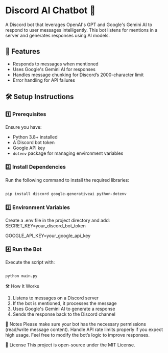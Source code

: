 # Discord AI Chatbot 🤖  

A Discord bot that leverages OpenAI's GPT and Google's Gemini AI to respond to user messages intelligently. This bot listens for mentions in a server and generates responses using AI models.  

## 🚀 Features  
- Responds to messages when mentioned  
- Uses Google's Gemini AI for responses  
- Handles message chunking for Discord’s 2000-character limit  
- Error handling for API failures  

## 🛠️ Setup Instructions  

### 1️⃣ Prerequisites  
Ensure you have:  
- Python 3.8+ installed  
- A Discord bot token  
- Google API key  
- `dotenv` package for managing environment variables  

### 2️⃣ Install Dependencies  
Run the following command to install the required libraries:  
```bash

pip install discord google-generativeai python-dotenv
```

### 3️⃣ Environment Variables
Create a .env file in the project directory and add:
SECRET_KEY=your_discord_bot_token  

GOOGLE_API_KEY=your_google_api_key

### 4️⃣ Run the Bot
Execute the script with:
```bash

python main.py
```

🛠️ How It Works
1. Listens to messages on a Discord server
2. If the bot is mentioned, it processes the message
3. Uses Google's Gemini AI to generate a response
4. Sends the response back to the Discord channel

📌 Notes
Please make sure your bot has the necessary permissions (read/write message content).
Handle API rate limits properly if you expect high usage.
Feel free to modify the bot’s logic to improve responses.

📜 License
This project is open-source under the MIT License.

